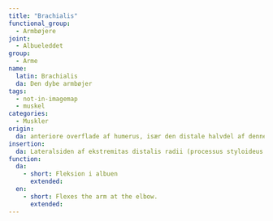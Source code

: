```yaml
---
title: "Brachialis"
functional_group:
  - Armbøjere
joint:
  - Albueleddet
group:
  - Arme
name:
  latin: Brachialis
  da: Den dybe armbøjer
tags:
  - not-in-imagemap
  - muskel
categories:
  - Muskler
origin: 
  da: anteriore overflade af humerus, især den distale halvdel af denne knogle
insertion: 
  da: Lateralsiden af ekstremitas distalis radii (processus styloideus radii)
function: 
  da:
    - short: Fleksion i albuen
      extended: 
  en:
    - short: Flexes the arm at the elbow.
      extended:
---
```

